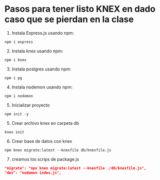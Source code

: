 # Pasos para tener listo KNEX en dado caso que se pierdan en la clase

1. Instala Express.js usando npm:
```
npm i express
```
2. Instala knex usando npm:
```
npm i knex
```
3. Instala postgres usando npm:
```
npm i pg
```
4. Instala nodemon usando npm:
```
npm i nodemon
```
5. Inicializar proyecto
```
npm init -y
```
5. Crear archivo knex en carpeta db
```
knex init
```
6. Crear base de datos con knex 
```
npm knex migrate:latest --knexfile db/knexfile.js
```
7. creamos los scrips de package.js
```JSON
"migrate": "npx knex migrate:latest --knexfile ./db/knexfile.js",
"dev": "nodemon index.js",
```
